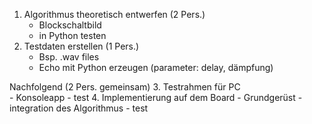 

1. Algorithmus theoretisch entwerfen    (2 Pers.)
    - Blockschaltbild
    - in Python testen
2. Testdaten erstellen  (1 Pers.)
    - Bsp. .wav files
    - Echo mit Python erzeugen (parameter: delay, dämpfung)

Nachfolgend (2 Pers. gemeinsam)
3. Testrahmen für PC    
    - Konsoleapp
    - test
4. Implementierung auf dem Board 
    - Grundgerüst
    - integration des Algorithmus
    - test
